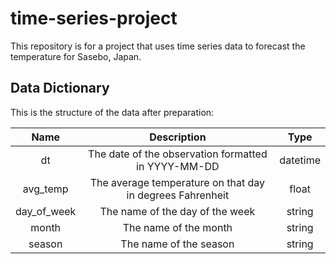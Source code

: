 # time-series-project
This repository is for a project that uses time series data to forecast the temperature for Sasebo, Japan.

## Data Dictionary
This is the structure of the data after preparation:

Name | Description | Type
:---: | :---: | :---:
dt | The date of the observation formatted in YYYY-MM-DD | datetime
avg_temp | The average temperature on that day in degrees Fahrenheit | float
day_of_week | The name of the day of the week | string
month | The name of the month | string
season | The name of the season | string

